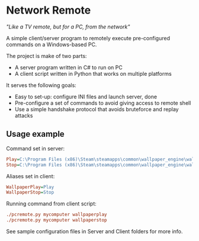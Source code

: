 # Network Remote

_"Like a TV remote, but for a PC, from the network"_

A simple client/server program to remotely execute pre-configured commands on a Windows-based PC.

The project is make of two parts:
* A server program written in C# to run on PC
* A client script written in Python that works on multiple platforms

It serves the following goals:
* Easy to set-up: configure INI files and launch server, done
* Pre-configure a set of commands to avoid giving access to remote shell
* Use a simple handshake protocol that avoids bruteforce and replay attacks

## Usage example

Command set in server:

```ini
Play=C:\Program Files (x86)\Steam\steamapps\common\wallpaper_engine\wallpaper64.exe|-control play
Stop=C:\Program Files (x86)\Steam\steamapps\common\wallpaper_engine\wallpaper64.exe|-control stop
```

Aliases set in client:

```ini
WallpaperPlay=Play
WallpaperStop=Stop
```

Running command from client script:

```ini
./pcremote.py mycomputer wallpaperplay
./pcremote.py mycomputer wallpaperstop
```

See sample configuration files in Server and Client folders for more info.
